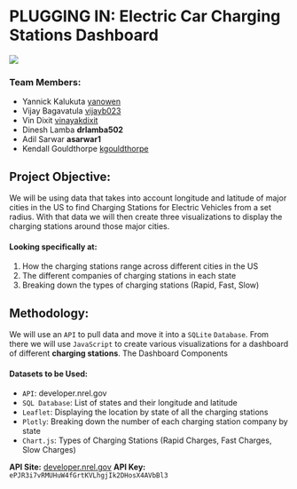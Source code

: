 # PLUGGING IN: Electric Car Charging Stations Dashboard
![](images/Electric_Car_Charger.jpg)

### Team Members: 
* Yannick Kalukuta	[yanowen](https://github.com/Yanrice)
* Vijay Bagavatula	[vijayb023](https://github.com/Vijayb023)
* Vin Dixit	                 [vinayakdixit](https://github.com/vinayakdixit)
* Dinesh Lamba          **drlamba502**
* Adil Sarwar             **asarwar1**
* Kendall Gouldthorpe  [kgouldthorpe](https://github.com/kgouldthorpe)

## Project Objective: 
We will be using data that takes into account longitude and latitude of major cities in the US to find Charging Stations for Electric Vehicles from a set radius. With that data we will then create three visualizations to display the charging stations around those major cities.  
#### Looking specifically at:
1. How the charging stations range across different cities in the US
2. The different companies of charging stations in each state
3. Breaking down the types of charging stations (Rapid, Fast, Slow)
	
## Methodology:
We will use an `API` to pull data and move it into a `SQLite` `Database`. From there we will use `JavaScript` to create various visualizations for a dashboard of different **charging stations**.
The Dashboard Components 
#### Datasets to be Used: 
* `API`: developer.nrel.gov
* `SQL Database`: List of states and their longitude and latitude
* `Leaflet`: Displaying the location by state of all the charging stations
* `Plotly`: Breaking down the number of each charging station company by state
* `Chart.js`: Types of Charging Stations (Rapid Charges, Fast Charges, Slow Charges)


**API Site:** [developer.nrel.gov](https://developer.nrel.gov/docs/transportation/alt-fuel-stations-v1/all/#json-output-format)
**API Key:**  `ePJR3i7vRMUHuW4fGrtKVLhgjIk2DHosX4AVbBl3`






